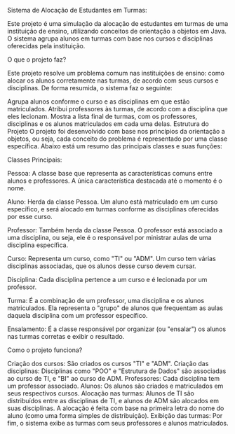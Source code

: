 Sistema de Alocação de Estudantes em Turmas:

Este projeto é uma simulação da alocação de estudantes em turmas de uma instituição de ensino, utilizando conceitos de orientação a objetos em Java. O sistema agrupa alunos em turmas com base nos cursos e disciplinas oferecidas pela instituição.

O que o projeto faz?

Este projeto resolve um problema comum nas instituições de ensino: como alocar os alunos corretamente nas turmas, de acordo com seus cursos e disciplinas. De forma resumida, o sistema faz o seguinte:

Agrupa alunos conforme o curso e as disciplinas em que estão matriculados.
Atribui professores às turmas, de acordo com a disciplina que eles lecionam.
Mostra a lista final de turmas, com os professores, disciplinas e os alunos matriculados em cada uma delas.
Estrutura do Projeto
O projeto foi desenvolvido com base nos princípios da orientação a objetos, ou seja, cada conceito do problema é representado por uma classe específica. Abaixo está um resumo das principais classes e suas funções:

Classes Principais:

Pessoa: A classe base que representa as características comuns entre alunos e professores. A única característica destacada até o momento é o nome.

Aluno: Herda da classe Pessoa. Um aluno está matriculado em um curso específico, e será alocado em turmas conforme as disciplinas oferecidas por esse curso.

Professor: Também herda da classe Pessoa. O professor está associado a uma disciplina, ou seja, ele é o responsável por ministrar aulas de uma disciplina específica.

Curso: Representa um curso, como "TI" ou "ADM". Um curso tem várias disciplinas associadas, que os alunos desse curso devem cursar.

Disciplina: Cada disciplina pertence a um curso e é lecionada por um professor.

Turma: É a combinação de um professor, uma disciplina e os alunos matriculados. Ela representa o "grupo" de alunos que frequentam as aulas daquela disciplina com um professor específico.

Ensalamento: É a classe responsável por organizar (ou "ensalar") os alunos nas turmas corretas e exibir o resultado.

Como o projeto funciona?

Criação dos cursos: São criados os cursos "TI" e "ADM".
Criação das disciplinas: Disciplinas como "POO" e "Estrutura de Dados" são associadas ao curso de TI, e "BI" ao curso de ADM.
Professores: Cada disciplina tem um professor associado.
Alunos: Os alunos são criados e matriculados em seus respectivos cursos.
Alocação nas turmas: Alunos de TI são distribuídos entre as disciplinas de TI, e alunos de ADM são alocados em suas disciplinas. A alocação é feita com base na primeira letra do nome do aluno (como uma forma simples de distribuição).
Exibição das turmas: Por fim, o sistema exibe as turmas com seus professores e alunos matriculados.
